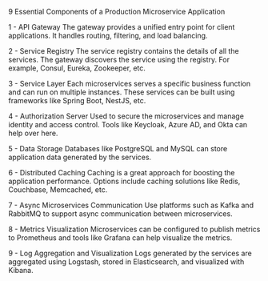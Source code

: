 9 Essential Components of a Production Microservice Application 
 
1 - API Gateway 
The gateway provides a unified entry point for client applications. It handles routing, filtering, and load balancing. 
 
2 - Service Registry 
The service registry contains the details of all the services. The gateway discovers the service using the registry. For example, Consul, Eureka, Zookeeper, etc. 
 
3 - Service Layer 
Each microservices serves a specific business function and can run on multiple instances. These services can be built using frameworks like Spring Boot, NestJS, etc. 
 
4 - Authorization Server 
Used to secure the microservices and manage identity and access control. Tools like Keycloak, Azure AD, and Okta can help over here. 
 
5 - Data Storage 
Databases like PostgreSQL and MySQL can store application data generated by the services. 
 
6 - Distributed Caching 
Caching is a great approach for boosting the application performance. Options include caching solutions like Redis, Couchbase, Memcached, etc. 
 
7 - Async Microservices Communication 
Use platforms such as Kafka and RabbitMQ to support async communication between microservices. 
 
8 - Metrics Visualization 
Microservices can be configured to publish metrics to Prometheus and tools like Grafana can help visualize the metrics. 
 
9 - Log Aggregation and Visualization 
Logs generated by the services are aggregated using Logstash, stored in Elasticsearch, and visualized with Kibana. 
 
